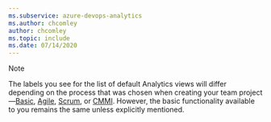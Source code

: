 ```yaml
---
ms.subservice: azure-devops-analytics
ms.author: chcomley
author: chcomley
ms.topic: include
ms.date: 07/14/2020
---
```


<a id="image-diff"></a>  

> [!NOTE]  
> The labels you see for the list of default Analytics views will differ depending on the process that was chosen when creating your team project&mdash;[Basic](../../boards/get-started/what-is-azure-boards.md), [Agile](../../boards/work-items/guidance/agile-process.md), [Scrum](../../boards/work-items/guidance/scrum-process.md), or [CMMI](../../boards/work-items/guidance/cmmi-process.md). However, the basic functionality available to you remains the same unless explicitly mentioned.